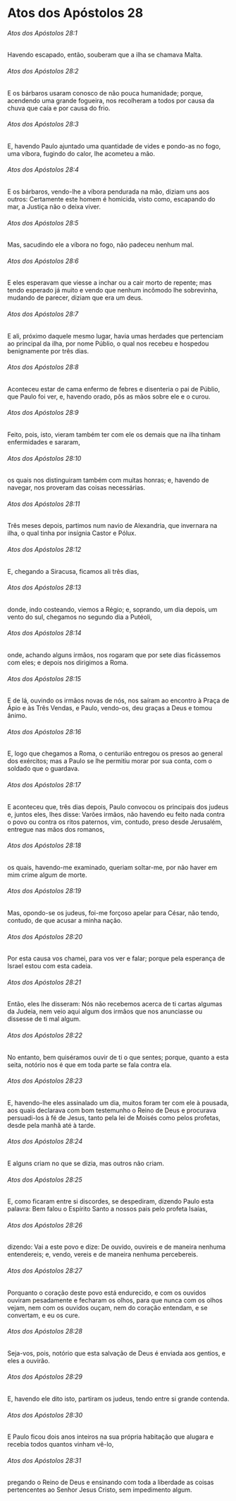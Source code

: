 # Atos dos Apóstolos 28

###### Atos dos Apóstolos 28:1

Havendo escapado, então, souberam que a ilha se chamava Malta.

###### Atos dos Apóstolos 28:2

E os bárbaros usaram conosco de não pouca humanidade; porque, acendendo uma grande fogueira, nos recolheram a todos por causa da chuva que caía e por causa do frio.

###### Atos dos Apóstolos 28:3

E, havendo Paulo ajuntado uma quantidade de vides e pondo-as no fogo, uma víbora, fugindo do calor, lhe acometeu a mão.

###### Atos dos Apóstolos 28:4

E os bárbaros, vendo-lhe a víbora pendurada na mão, diziam uns aos outros: Certamente este homem é homicida, visto como, escapando do mar, a Justiça não o deixa viver.

###### Atos dos Apóstolos 28:5

Mas, sacudindo ele a víbora no fogo, não padeceu nenhum mal.

###### Atos dos Apóstolos 28:6

E eles esperavam que viesse a inchar ou a cair morto de repente; mas tendo esperado já muito e vendo que nenhum incômodo lhe sobrevinha, mudando de parecer, diziam que era um deus.

###### Atos dos Apóstolos 28:7

E ali, próximo daquele mesmo lugar, havia umas herdades que pertenciam ao principal da ilha, por nome Públio, o qual nos recebeu e hospedou benignamente por três dias.

###### Atos dos Apóstolos 28:8

Aconteceu estar de cama enfermo de febres e disenteria o pai de Públio, que Paulo foi ver, e, havendo orado, pôs as mãos sobre ele e o curou.

###### Atos dos Apóstolos 28:9

Feito, pois, isto, vieram também ter com ele os demais que na ilha tinham enfermidades e sararam,

###### Atos dos Apóstolos 28:10

os quais nos distinguiram também com muitas honras; e, havendo de navegar, nos proveram das coisas necessárias.

###### Atos dos Apóstolos 28:11

Três meses depois, partimos num navio de Alexandria, que invernara na ilha, o qual tinha por insígnia Castor e Pólux.

###### Atos dos Apóstolos 28:12

E, chegando a Siracusa, ficamos ali três dias,

###### Atos dos Apóstolos 28:13

donde, indo costeando, viemos a Régio; e, soprando, um dia depois, um vento do sul, chegamos no segundo dia a Putéoli,

###### Atos dos Apóstolos 28:14

onde, achando alguns irmãos, nos rogaram que por sete dias ficássemos com eles; e depois nos dirigimos a Roma.

###### Atos dos Apóstolos 28:15

E de lá, ouvindo os irmãos novas de nós, nos saíram ao encontro à Praça de Ápio e às Três Vendas, e Paulo, vendo-os, deu graças a Deus e tomou ânimo.

###### Atos dos Apóstolos 28:16

E, logo que chegamos a Roma, o centurião entregou os presos ao general dos exércitos; mas a Paulo se lhe permitiu morar por sua conta, com o soldado que o guardava.

###### Atos dos Apóstolos 28:17

E aconteceu que, três dias depois, Paulo convocou os principais dos judeus e, juntos eles, lhes disse: Varões irmãos, não havendo eu feito nada contra o povo ou contra os ritos paternos, vim, contudo, preso desde Jerusalém, entregue nas mãos dos romanos,

###### Atos dos Apóstolos 28:18

os quais, havendo-me examinado, queriam soltar-me, por não haver em mim crime algum de morte.

###### Atos dos Apóstolos 28:19

Mas, opondo-se os judeus, foi-me forçoso apelar para César, não tendo, contudo, de que acusar a minha nação.

###### Atos dos Apóstolos 28:20

Por esta causa vos chamei, para vos ver e falar; porque pela esperança de Israel estou com esta cadeia.

###### Atos dos Apóstolos 28:21

Então, eles lhe disseram: Nós não recebemos acerca de ti cartas algumas da Judeia, nem veio aqui algum dos irmãos que nos anunciasse ou dissesse de ti mal algum.

###### Atos dos Apóstolos 28:22

No entanto, bem quiséramos ouvir de ti o que sentes; porque, quanto a esta seita, notório nos é que em toda parte se fala contra ela.

###### Atos dos Apóstolos 28:23

E, havendo-lhe eles assinalado um dia, muitos foram ter com ele à pousada, aos quais declarava com bom testemunho o Reino de Deus e procurava persuadi-los à fé de Jesus, tanto pela lei de Moisés como pelos profetas, desde pela manhã até à tarde.

###### Atos dos Apóstolos 28:24

E alguns criam no que se dizia, mas outros não criam.

###### Atos dos Apóstolos 28:25

E, como ficaram entre si discordes, se despediram, dizendo Paulo esta palavra: Bem falou o Espírito Santo a nossos pais pelo profeta Isaías,

###### Atos dos Apóstolos 28:26

dizendo: Vai a este povo e dize: De ouvido, ouvireis e de maneira nenhuma entendereis; e, vendo, vereis e de maneira nenhuma percebereis.

###### Atos dos Apóstolos 28:27

Porquanto o coração deste povo está endurecido, e com os ouvidos ouviram pesadamente e fecharam os olhos, para que nunca com os olhos vejam, nem com os ouvidos ouçam, nem do coração entendam, e se convertam, e eu os cure.

###### Atos dos Apóstolos 28:28

Seja-vos, pois, notório que esta salvação de Deus é enviada aos gentios, e eles a ouvirão.

###### Atos dos Apóstolos 28:29

E, havendo ele dito isto, partiram os judeus, tendo entre si grande contenda.

###### Atos dos Apóstolos 28:30

E Paulo ficou dois anos inteiros na sua própria habitação que alugara e recebia todos quantos vinham vê-lo,

###### Atos dos Apóstolos 28:31

pregando o Reino de Deus e ensinando com toda a liberdade as coisas pertencentes ao Senhor Jesus Cristo, sem impedimento algum.

